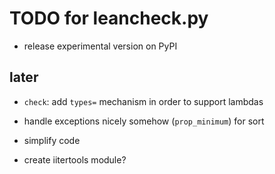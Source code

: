 TODO for leancheck.py
=====================

* release experimental version on PyPI

later
-----

* `check`: add `types=` mechanism in order to support lambdas

* handle exceptions nicely somehow (`prop_minimum`) for sort

* simplify code

* create iitertools module?
